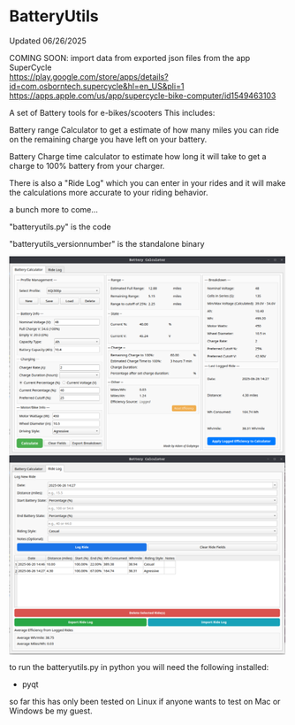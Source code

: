 # BatteryUtils

Updated 06/26/2025

COMING SOON: import data from exported json files from the app SuperCycle
<br><a href="google playstore">https://play.google.com/store/apps/details?id=com.osborntech.supercycle&hl=en_US&pli=1</a>
<br><a href="apple App Store"> https://apps.apple.com/us/app/supercycle-bike-computer/id1549463103</a>

A set of Battery tools for e-bikes/scooters This includes: 

Battery range Calculator to get a estimate of how many miles you can ride on the remaining charge you have left on your battery. 

Battery Charge time calculator to estimate how long it will take to get a charge to 100% battery from your charger. 

There is also a "Ride Log" which you can enter in your rides and it will make the calculations more accurate to your riding behavior. 

a bunch more to come...

"batteryutils.py" is the code

"batteryutils_versionnumber" is the standalone binary

<img align="center" width="500" src="https://github.com/Gobytego/BatteryUtils/blob/main/screenshot01.png">

<img align="center" width="500" src="https://github.com/Gobytego/BatteryUtils/blob/main/screenshot02.png">

to run the batteryutils.py in python you will need the following installed:
 - pyqt

so far this has only been tested on Linux if anyone wants to test on Mac or Windows be my guest.  

